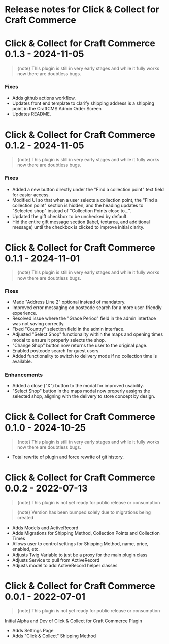 # Release notes for Click & Collect for Craft Commerce

# Click & Collect for Craft Commerce 0.1.3 - 2024-11-05


> {note} This plugin is still in very early stages and while it fully works now there are doubtless bugs.

### Fixes

- Adds github actions workflow.
- Updates front end template to clarify shipping address is a shipping point in the CraftCMS Admin Order Screen
- Updates README.

# Click & Collect for Craft Commerce 0.1.2 - 2024-11-05

> {note} This plugin is still in very early stages and while it fully works now there are doubtless bugs.

### Fixes

- Added a new button directly under the "Find a collection point" text field for easier access.
- Modified UI so that when a user selects a collection point, the "Find a collection point" section is hidden, and the heading updates to "Selected shop" instead of "Collection Points close to...".
- Updated the gift checkbox to be unchecked by default.
- Hid the entire gift message section (label, textarea, and additional message) until the checkbox is clicked to improve initial clarity.

# Click & Collect for Craft Commerce 0.1.1 - 2024-11-01

> {note} This plugin is still in very early stages and while it fully works now there are doubtless bugs.

### Fixes
- Made "Address Line 2" optional instead of mandatory.
- Improved error messaging on postcode search for a more user-friendly experience.
- Resolved issue where the "Grace Period" field in the admin interface was not saving correctly.
- Fixed "Country" selection field in the admin interface.
- Adjusted "Select Shop" functionality within the maps and opening times modal to ensure it properly selects the shop.
- "Change Shop" button now returns the user to the original page.
- Enabled postcode search for guest users.
- Added functionality to switch to delivery mode if no collection time is available.

### Enhancements
- Added a close ("X") button to the modal for improved usability.
- "Select Shop" button in the maps modal now properly assigns the selected shop, aligning with the delivery to store concept by design.


# Click & Collect for Craft Commerce 0.1.0 - 2024-10-25

> {note} This plugin is still in very early stages and while it fully works now there are doubtless bugs.

- Total rewrite of plugin and force rewrite of git history.

# Click & Collect for Craft Commerce 0.0.2 - 2022-07-13

> {note} This plugin is not yet ready for public release or consumption

> {note} Version has been bumped solely due to migrations being created

- Adds Models and ActiveRecord
- Adds Migrations for Shipping Method, Collection Points and Collection Times
- Allows user to control settings for Shipping Method, name, price, enabled, etc.
- Adjusts Twig Variable to just be a proxy for the main plugin class
- Adjusts Service to pull from ActiveRecord
- Adjusts model to add ActiveRecord helper classes

# Click & Collect for Craft Commerce 0.0.1 - 2022-07-01

> {note} This plugin is not yet ready for public release or consumption

Initial Alpha and Dev of Click & Collect for Craft Commerce Plugin

- Adds Settings Page
- Adds "Click & Collect" Shipping Method